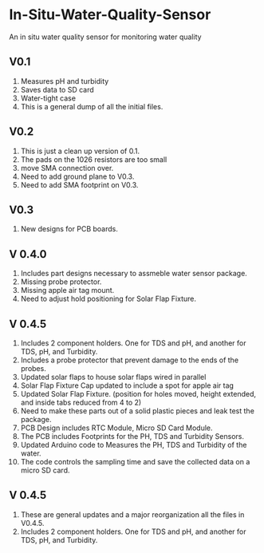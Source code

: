 # In-Situ-Water-Quality-Sensor
An in situ water quality sensor for monitoring water quality

## V0.1
1. Measures pH and turbidity 
1. Saves data to SD card
1. Water-tight case 
1. This is a general dump of all the initial files. 

## V0.2
1. This is just a clean up version of 0.1. 
1. The pads on the 1026 resistors are too small
1. move SMA connection over.
1. Need to add ground plane to V0.3.
1. Need to add SMA footprint on V0.3.

## V0.3
1. New designs for PCB boards. 



## V 0.4.0
1. Includes part designs necessary to assmeble water sensor package.
2. Missing probe protector.
3. Missing apple air tag mount.
4. Need to adjust hold positioning for Solar Flap Fixture.


## V 0.4.5 
1. Includes 2 component holders. One for TDS and pH, and another for TDS, pH, and Turbidity.
2. Includes a probe protector that prevent damage to the ends of the probes.
3. Updated solar flaps to house solar flaps wired in parallel
4. Solar Flap Fixture Cap updated to include a spot for apple air tag
5. Updated Solar Flap Fixture. (position for holes moved, height extended, and inside tabs reduced from 4 to 2)
6. Need to make these parts out of a solid plastic pieces and leak test the package.
7. PCB Design includes RTC Module, Micro SD Card Module.
8. The PCB includes Footprints for the PH, TDS and Turbidity Sensors.
9. Updated Arduino code to Measures the PH, TDS and Turbidity of the water.
10. The code controls the sampling time and save the collected data on a micro SD card.

## V 0.4.5 
1. These are general updates and a major reorganization all the files in V0.4.5.
1. Includes 2 component holders. One for TDS and pH, and another for TDS, pH, and Turbidity.


















